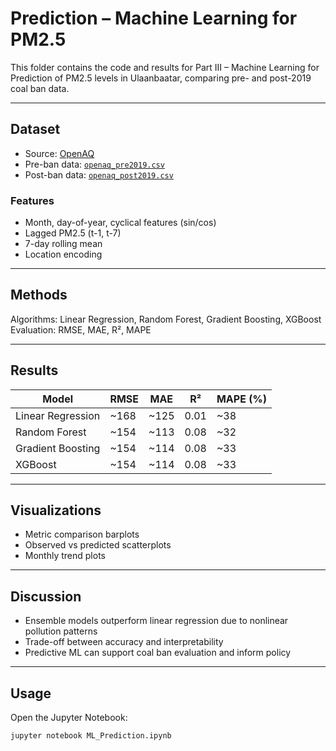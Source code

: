 # Prediction – Machine Learning for PM2.5

This folder contains the code and results for Part III – Machine Learning for Prediction of PM2.5 levels in Ulaanbaatar, comparing pre- and post-2019 coal ban data.

---

## Dataset

- Source: [OpenAQ](https://openaq.org)  
- Pre-ban data: [`openaq_pre2019.csv`](https://raw.githubusercontent.com/Undran/Mongolia-AirPollution-CoalBan/refs/heads/main/data/openaq_pre2019.csv)  
- Post-ban data: [`openaq_post2019.csv`](https://raw.githubusercontent.com/Undran/Mongolia-AirPollution-CoalBan/refs/heads/main/data/openaq_post2019.csv)  

### Features
- Month, day-of-year, cyclical features (sin/cos)  
- Lagged PM2.5 (t-1, t-7)  
- 7-day rolling mean  
- Location encoding  

---

## Methods

Algorithms: Linear Regression, Random Forest, Gradient Boosting, XGBoost  
Evaluation: RMSE, MAE, R², MAPE  

---

## Results

| Model             | RMSE  | MAE   | R²    | MAPE (%) |
|-------------------|-------|-------|-------|----------|
| Linear Regression | ~168  | ~125  | 0.01  | ~38      |
| Random Forest     | ~154  | ~113  | 0.08  | ~32      |
| Gradient Boosting | ~154  | ~114  | 0.08  | ~33      |
| XGBoost           | ~154  | ~114  | 0.08  | ~33      |

---

## Visualizations

- Metric comparison barplots  
- Observed vs predicted scatterplots  
- Monthly trend plots  

---

## Discussion

- Ensemble models outperform linear regression due to nonlinear pollution patterns  
- Trade-off between accuracy and interpretability  
- Predictive ML can support coal ban evaluation and inform policy  

---

## Usage

Open the Jupyter Notebook:  
```bash
jupyter notebook ML_Prediction.ipynb

